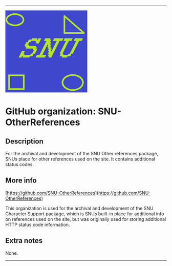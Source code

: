 
***

![SNU_blue_and_gold_legacy_icon.png failed to load. The file may be missing or corrupt. Check the file path for errors first.](/AdditionalInfo/1/SNU-OtherReferences/SNU_blue_and_gold_legacy_icon.png)

# GitHub organization: SNU-OtherReferences

## Description

For the archival and development of the SNU Other references package, SNUs place for other references used on the site. It contains additional status codes.

## More info

[https://github.com/SNU-OtherReferences](https://github.com/SNU-OtherReferences)

This organization is used for the archival and development of the SNU Character Support package, which is SNUs built-in place for additional info on references used on the site, but was originally used for storing additional HTTP status code information.

## Extra notes

None.

***
